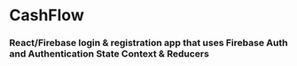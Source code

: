 # CashFlow

### React/Firebase login & registration app that uses Firebase Auth and Authentication State Context & Reducers
